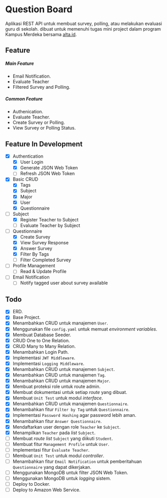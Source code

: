# Question Board
Aplikasi REST API untuk membuat survey, polling, atau melakukan evaluasi guru di sekolah. dibuat untuk memenuhi tugas mini project dalam program Kampus Merdeka bersama [alta.id](https://alta.id).

## Feature
##### Main Feature
- Email Notification.
- Evaluate Teacher
- Filtered Survey and Polling.

##### Common Feature
- Authenication.
- Evaluate Teacher.
- Create Survey or Polling.
- View Survey or Polling Status.

## Feature In Development
- [x] Authentication
	- [x] User Login
	- [x] Generate JSON Web Token
	- [ ] Refresh JSON Web Token
- [x] Basic CRUD
	- [x] Tags
	- [x] Subject
	- [x] Major
	- [x] User
	- [x] Questionnaire
- [ ] Subject
	- [x] Register Teacher to Subject
	- [ ] Evaluate Teacher by Subject
- [ ] Questionnaire
	- [x] Create Survey
	- [x] View Survey Response
	- [x] Answer Survey
	- [x] Filter By Tags
	- [ ] Filter Completed Survey
- [ ] Profile Management
	- [ ] Read & Update Profile
- [ ] Email Notification
	- [ ] Notify tagged user about survey available

## Todo
- [x] ERD.
- [x] Base Project.
- [x] Menambahkan CRUD untuk manajemen `User`.
- [x] Menggunakan file `config.yaml` untuk memuat *environment variables*.
- [x] Membuat Database Seeder.
- [x] CRUD One to One Relation.
- [x] CRUD Many to Many Relation.
- [x] Menambahkan Login Path.
- [x] Implementasi `JWT Middleware`.
- [x] Implementasi `Logging Middleware`.
- [x] Menambahkan CRUD untuk manajemen `Subject`.
- [x] Menambahkan CRUD untuk manajemen `Tag`.
- [x] Menambahkan CRUD untuk manajemen `Major`.
- [x] Membuat proteksi role untuk route admin.
- [x] Membuat dokumentasi untuk setiap *route* yang dibuat.
- [x] Membuat `Unit Test` untuk modul *interface*.
- [x] Menambahkan CRUD untuk manajemen `Questionnaire`.
- [x] Menambahkan fitur `Filter by Tag` untuk `Questionnaire`.
- [x] Implementasi `Password Hashing` agar password lebih aman.
- [x] Menambahkan fitur `Answer Questionnaire`.
- [x] Mendaftarkan user dengan role `Teacher` ke `Subject`.
- [x] Menampilkan `Teacher` pada *list* `Subject`.
- [ ] Membuat *route list* `Subject` yang diikuti `Student`.
- [ ] Membuat fitur `Management Profile` untuk `User`.
- [ ] Implementasi fitur `Evaluate Teacher`.
- [ ] Membuat `Unit Test` untuk modul *controller*.
- [ ] Menambahkan fitur `Email Notification` untuk pemberitahuan `Questionnaire` yang dapat dikerjakan.
- [ ] Menggunakan MongoDB untuk filter JSON Web Token.
- [ ] Menggunakan MongoDB untuk *logging* sistem.
- [ ] Deploy to Docker.
- [ ] Deploy to Amazon Web Service.
